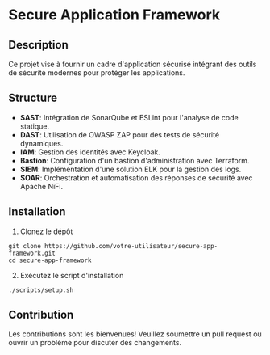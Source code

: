 # Secure Application Framework

## Description
Ce projet vise à fournir un cadre d'application sécurisé intégrant des outils de sécurité modernes pour protéger les applications.

## Structure
- **SAST**: Intégration de SonarQube et ESLint pour l'analyse de code statique.
- **DAST**: Utilisation de OWASP ZAP pour des tests de sécurité dynamiques.
- **IAM**: Gestion des identités avec Keycloak.
- **Bastion**: Configuration d'un bastion d'administration avec Terraform.
- **SIEM**: Implémentation d'une solution ELK pour la gestion des logs.
- **SOAR**: Orchestration et automatisation des réponses de sécurité avec Apache NiFi.

## Installation
1. Clonez le dépôt
```
git clone https://github.com/votre-utilisateur/secure-app-framework.git
cd secure-app-framework
```

2. Exécutez le script d'installation
```
./scripts/setup.sh
```

## Contribution
Les contributions sont les bienvenues! Veuillez soumettre un pull request ou ouvrir un problème pour discuter des changements.
